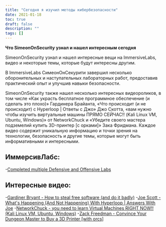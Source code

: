 ```yaml
---
title: "Сегодня я изучил методы кибербезопасности"
date: 2021-01-18
toc: true
draft: false
description: ""
tags: []
---
```


**Что SimeonOnSecurity узнал и нашел интересным сегодня**

SimeonOnSecurity узнал и нашел интересные вещи на ImmersiveLabs, видео и некоторые темы, которые будут интересны другим.

В ImmersiveLabs СимеонОнСекурити завершил несколько оборонительных и наступательных лабораторных работ, предоставив практический опыт и улучшив навыки безопасности.

SimeonOnSecurity также нашел несколько интересных видеороликов, в том числе «Как украсть бесплатное программное обеспечение (и сделать это плохо)» Гардинера Брайанта, «Что происходит (и не происходит) с Hyperloop | Ответы с Джо» Джо Скотта, «вам нужно чтобы изучить виртуальные машины ПРЯМО СЕЙЧАС!! (Kali Linux VM, Ubuntu, Windows)» от NetworkChuck и «Убедите своего мастера подземелий купить 3D-принтер [с орками]» Зака Фридмана. Каждое видео содержит уникальную информацию и точки зрения на технологии, безопасность и другие темы, которые могут быть информативными и интересными.

## ИммерсивЛабс:
-[Completed multiple Defensive and Offensive Labs](https://www.immersivelabs.com/)

## Интересные видео:
-[Gardiner Bryant - How to steal free software (and do it badly)](https://www.youtube.com/watch?v=7bYpZpTCUFA)
-[Joe Scott - What's Happening (And Not Happening) With Hyperloop | Answers With Joe](https://www.youtube.com/watch?v=23n94m96flc)
-[NetworkChuck - you need to learn Virtual Machines RIGHT NOW!! (Kali Linux VM, Ubuntu, Windows)](https://www.youtube.com/watch?v=wX75Z-4MEoM)
-[Zack Freedman - Convince Your Dungeon Master to Buy a 3D Printer [with orcs]](https://www.youtube.com/watch?v=Lvo61p1UVCQ)